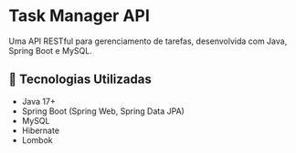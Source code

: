 # Task Manager API

Uma API RESTful para gerenciamento de tarefas, desenvolvida com Java, Spring Boot e MySQL.

## 🚀 Tecnologias Utilizadas

* Java 17+
* Spring Boot (Spring Web, Spring Data JPA)
* MySQL
* Hibernate
* Lombok

